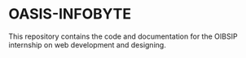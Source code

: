 # OASIS-INFOBYTE
This repository contains the code and documentation for the OIBSIP internship on web development and designing.
